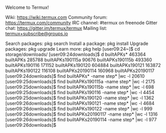 Welcome to Termux!

Wiki:            https://wiki.termux.com
Community forum: https://termux.com/community
IRC channel:     #termux on freenode
Gitter chat:     https://gitter.im/termux/termux
Mailing list:    termux+subscribe@groups.io

Search packages:   pkg search <query>
Install a package: pkg install <package>
Upgrade packages:  pkg upgrade
Learn more:        pkg help
[user09:24~]$ cd storage/downloads/
[user09:24downloads]$ d builtAPKs*
463364  builtAPKs
285788  builtAPKs190115a
90676   builtAPKs190115b
493360  builtAPKs190116
171152  builtAPKs190120
604884  builtAPKs190121
163872  builtAPKs190122
116108  builtAPKs20190114
160968  builtAPKs20190117
[user09:24downloads]$ find builtAPKs* -name step* |wc -l
20610
[user09:25downloads]$ find builtAPKs190115a -name step* |wc -l
2175
[user09:25downloads]$ find builtAPKs190115b -name step* |wc -l
698
[user09:25downloads]$ find builtAPKs190116 -name step* |wc -l
4454
[user09:25downloads]$ find builtAPKs190120 -name step* |wc -l
1362
[user09:26downloads]$ find builtAPKs190121 -name step* |wc -l
4684
[user09:26downloads]$ find builtAPKs190122 -name step* |wc -l
999
[user09:26downloads]$ find builtAPKs20190117 -name step* |wc -l
1316
[user09:26downloads]$ find builtAPKs20190114 -name step* |wc -l
977
[user09:26downloads]$
